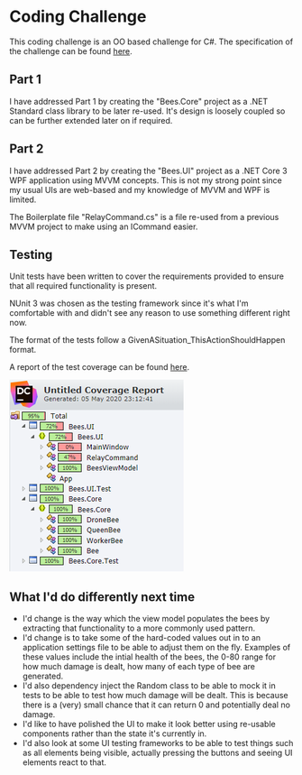 # Coding Challenge

This coding challenge is an OO based challenge for C#.
The specification of the challenge can be found [here](Challenge.md).

## Part 1

I have addressed Part 1 by creating the "Bees.Core" project as a .NET Standard class library to be later re-used. It's design is loosely coupled so can be further extended later on if required.

## Part 2

I have addressed Part 2 by creating the "Bees.UI" project as a .NET Core 3 WPF application using MVVM concepts. This is not my strong point since my usual UIs are web-based and my knowledge of MVVM and WPF is limited.

The Boilerplate file "RelayCommand.cs" is a file re-used from a previous MVVM project to make using an ICommand easier.

## Testing

Unit tests have been written to cover the requirements provided to ensure that all required functionality is present.

NUnit 3 was chosen as the testing framework since it's what I'm comfortable with and didn't see any reason to use something different right now.

The format of the tests follow a GivenASituation_ThisActionShouldHappen format.

A report of the test coverage can be found [here](TestCoverage.html).

![A screenshot of the dotCover test coverage report](TestCoverage.png "Test coverage screenshot")

## What I'd do differently next time

- I'd change is the way which the view model populates the bees by extracting that functionality to a more commonly used pattern.
- I'd change is to take some of the hard-coded values out in to an application settings file to be able to adjust them on the fly. Examples of these values include the intial health of the bees, the 0-80 range for how much damage is dealt, how many of each type of bee are generated.
- I'd also dependency inject the Random class to be able to mock it in tests to be able to test how much damage will be dealt. This is because there is a (very) small chance that it can return 0 and potentially deal no damage.
- I'd like to have polished the UI to make it look better using re-usable components rather than the state it's currently in.
- I'd also look at some UI testing frameworks to be able to test things such as all elements being visible, actually pressing the buttons and seeing UI elements react to that.
